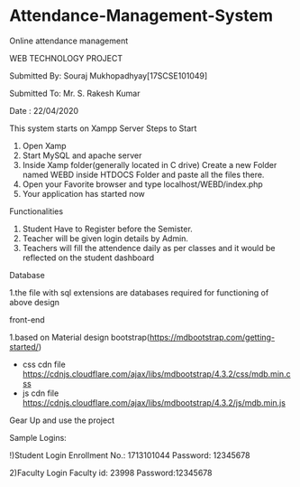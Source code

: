 # Attendance-Management-System
Online attendance management

WEB TECHNOLOGY PROJECT 

Submitted By: Souraj Mukhopadhyay[17SCSE101049]

Submitted To: Mr. S. Rakesh Kumar

Date : 22/04/2020 


This system starts on Xampp Server 
Steps to Start 
1. Open Xamp
2. Start MySQL and apache server 
3. Inside Xamp folder(generally located in C drive) Create a new Folder named WEBD inside HTDOCS Folder and paste all the files there.
4. Open your Favorite browser and type localhost/WEBD/index.php
5. Your application has started now

Functionalities 
1. Student Have to Register before the Semister.
2. Teacher will be given login details by Admin.
3. Teachers will fill the attendence daily as per classes and it would be reflected on the student dashboard

Database

1.the file with sql extensions are databases required for functioning of above design

front-end

1.based on Material design bootstrap(https://mdbootstrap.com/getting-started/)

- css cdn file https://cdnjs.cloudflare.com/ajax/libs/mdbootstrap/4.3.2/css/mdb.min.css
- js cdn file https://cdnjs.cloudflare.com/ajax/libs/mdbootstrap/4.3.2/js/mdb.min.js

Gear Up and use the project


Sample Logins:

!)Student Login
	Enrollment No.: 1713101044
	Password: 12345678

2)Faculty Login
	Faculty id: 23998
	Password:12345678
